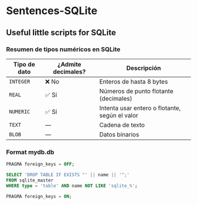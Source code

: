 # Sentences-SQLite

## Useful little scripts for SQLite

### Resumen de tipos numéricos en SQLite

| Tipo de dato | ¿Admite decimales? | Descripción                                   |
|--------------|---------------------|-----------------------------------------------|
| `INTEGER`    | ❌ No                | Enteros de hasta 8 bytes                      |
| `REAL`       | ✅ Sí               | Números de punto flotante (decimales)        |
| `NUMERIC`    | ✅ Sí               | Intenta usar entero o flotante, según el valor |
| `TEXT`       | —                   | Cadena de texto                               |
| `BLOB`       | —                   | Datos binarios                                |

### Format mydb.db

~~~sql
PRAGMA foreign_keys = OFF;

SELECT 'DROP TABLE IF EXISTS "' || name || '";'
FROM sqlite_master
WHERE type = 'table' AND name NOT LIKE 'sqlite_%';

PRAGMA foreign_keys = ON;
~~~

